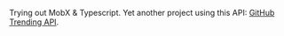 Trying out MobX & Typescript. Yet another project using this API: [GitHub Trending API](https://github.com/huchenme/github-trending-api).
